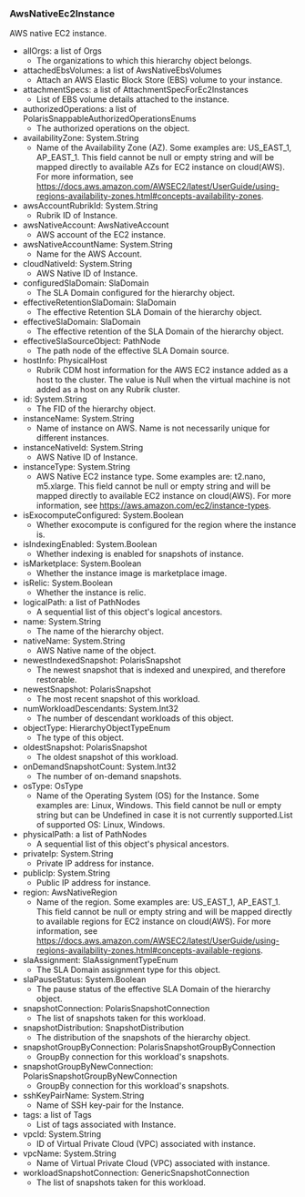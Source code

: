 ### AwsNativeEc2Instance
AWS native EC2 instance.

- allOrgs: a list of Orgs
  - The organizations to which this hierarchy object belongs.
- attachedEbsVolumes: a list of AwsNativeEbsVolumes
  - Attach an AWS Elastic Block Store (EBS) volume to your instance.
- attachmentSpecs: a list of AttachmentSpecForEc2Instances
  - List of EBS volume details attached to the instance.
- authorizedOperations: a list of PolarisSnappableAuthorizedOperationsEnums
  - The authorized operations on the object.
- availabilityZone: System.String
  - Name of the Availability Zone (AZ). Some examples are: US_EAST_1, AP_EAST_1. This field cannot be null or empty string and will be mapped directly to available AZs for EC2 instance on cloud(AWS). For more information, see https://docs.aws.amazon.com/AWSEC2/latest/UserGuide/using-regions-availability-zones.html#concepts-availability-zones.
- awsAccountRubrikId: System.String
  - Rubrik ID of Instance.
- awsNativeAccount: AwsNativeAccount
  - AWS account of the EC2 instance.
- awsNativeAccountName: System.String
  - Name for the AWS Account.
- cloudNativeId: System.String
  - AWS Native ID of Instance.
- configuredSlaDomain: SlaDomain
  - The SLA Domain configured for the hierarchy object.
- effectiveRetentionSlaDomain: SlaDomain
  - The effective Retention SLA Domain of the hierarchy object.
- effectiveSlaDomain: SlaDomain
  - The effective retention of the SLA Domain of the hierarchy object.
- effectiveSlaSourceObject: PathNode
  - The path node of the effective SLA Domain source.
- hostInfo: PhysicalHost
  - Rubrik CDM host information for the AWS EC2 instance added as a host to the cluster. The value is Null when the virtual machine is not added as a host on any Rubrik cluster.
- id: System.String
  - The FID of the hierarchy object.
- instanceName: System.String
  - Name of instance on AWS. Name is not necessarily unique for different instances.
- instanceNativeId: System.String
  - AWS Native ID of Instance.
- instanceType: System.String
  - AWS Native EC2 instance type. Some examples are: t2.nano, m5.xlarge. This field cannot be null or empty string and will be mapped directly to available EC2 instance on cloud(AWS). For more information, see https://aws.amazon.com/ec2/instance-types.
- isExocomputeConfigured: System.Boolean
  - Whether exocompute is configured for the region where the instance is.
- isIndexingEnabled: System.Boolean
  - Whether indexing is enabled for snapshots of instance.
- isMarketplace: System.Boolean
  - Whether the instance image is marketplace image.
- isRelic: System.Boolean
  - Whether the instance is relic.
- logicalPath: a list of PathNodes
  - A sequential list of this object's logical ancestors.
- name: System.String
  - The name of the hierarchy object.
- nativeName: System.String
  - AWS Native name of the object.
- newestIndexedSnapshot: PolarisSnapshot
  - The newest snapshot that is indexed and unexpired, and therefore restorable.
- newestSnapshot: PolarisSnapshot
  - The most recent snapshot of this workload.
- numWorkloadDescendants: System.Int32
  - The number of descendant workloads of this object.
- objectType: HierarchyObjectTypeEnum
  - The type of this object.
- oldestSnapshot: PolarisSnapshot
  - The oldest snapshot of this workload.
- onDemandSnapshotCount: System.Int32
  - The number of on-demand snapshots.
- osType: OsType
  - Name of the Operating System (OS) for the Instance. Some examples are: Linux, Windows. This field cannot be null or empty string but can be Undefined in case it is not currently supported.List of supported OS: Linux, Windows.
- physicalPath: a list of PathNodes
  - A sequential list of this object's physical ancestors.
- privateIp: System.String
  - Private IP address for instance.
- publicIp: System.String
  - Public IP address for instance.
- region: AwsNativeRegion
  - Name of the region. Some examples are: US_EAST_1, AP_EAST_1. This field cannot be null or empty string and will be mapped directly to available regions for EC2 instance on cloud(AWS). For more information, see https://docs.aws.amazon.com/AWSEC2/latest/UserGuide/using-regions-availability-zones.html#concepts-available-regions.
- slaAssignment: SlaAssignmentTypeEnum
  - The SLA Domain assignment type for this object.
- slaPauseStatus: System.Boolean
  - The pause status of the effective SLA Domain of the hierarchy object.
- snapshotConnection: PolarisSnapshotConnection
  - The list of snapshots taken for this workload.
- snapshotDistribution: SnapshotDistribution
  - The distribution of the snapshots of the hierarchy object.
- snapshotGroupByConnection: PolarisSnapshotGroupByConnection
  - GroupBy connection for this workload's snapshots.
- snapshotGroupByNewConnection: PolarisSnapshotGroupByNewConnection
  - GroupBy connection for this workload's snapshots.
- sshKeyPairName: System.String
  - Name of SSH key-pair for the Instance.
- tags: a list of Tags
  - List of tags associated with Instance.
- vpcId: System.String
  - ID of Virtual Private Cloud (VPC) associated with instance.
- vpcName: System.String
  - Name of Virtual Private Cloud (VPC) associated with instance.
- workloadSnapshotConnection: GenericSnapshotConnection
  - The list of snapshots taken for this workload.
